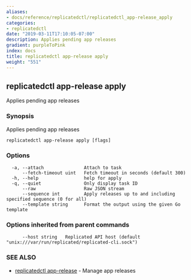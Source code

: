 ```yaml
---
aliases:
- docs/reference/replicatedctl/replicatedctl_app-release_apply
categories:
- replicatedctl
date: "2019-03-11T17:10:05-07:00"
description: Applies pending app releases
gradient: purpleToPink
index: docs
title: replicatedctl app-release apply
weight: "551"
---
```


## replicatedctl app-release apply

Applies pending app releases

### Synopsis

Applies pending app releases

```
replicatedctl app-release apply [flags]
```

### Options

```
  -a, --attach               Attach to task
      --fetch-timeout uint   Fetch timeout in seconds (default 300)
  -h, --help                 help for apply
  -q, --quiet                Only display task ID
      --raw                  Raw JSON stream
      --sequence int         Apply releases up to and including specified sequence (0 for all)
      --template string      Format the output using the given Go template
```

### Options inherited from parent commands

```
      --host string   Replicated API host (default "unix:///var/run/replicated/replicated-cli.sock")
```

### SEE ALSO

* [replicatedctl app-release](/api/replicatedctl/replicatedctl_app-release/)	 - Manage app releases

